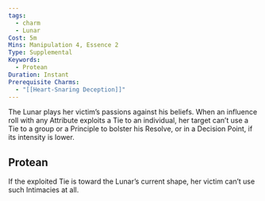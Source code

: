 ```yaml
---
tags:
  - charm
  - Lunar
Cost: 5m
Mins: Manipulation 4, Essence 2
Type: Supplemental
Keywords:
  - Protean
Duration: Instant
Prerequisite Charms:
  - "[[Heart-Snaring Deception]]"
---
```

The Lunar plays her victim’s passions against his beliefs. When an influence roll with any Attribute exploits a Tie to an individual, her target can’t use a Tie to a group or a Principle to bolster his Resolve, or in a Decision Point, if its intensity is lower. 
## Protean 

If the exploited Tie is toward the Lunar’s current shape, her victim can’t use such Intimacies at all.